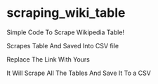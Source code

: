 # scraping_wiki_table
Simple Code To Scrape Wikipedia Table!

Scrapes Table And Saved Into CSV file

Replace The Link With Yours

It Will Scrape All The Tables And Save It To a CSV
